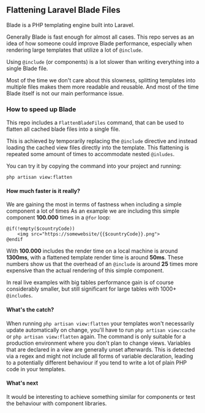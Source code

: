 ## Flattening Laravel Blade Files

Blade is a PHP templating engine built into Laravel.

Generally Blade is fast enough for almost all cases. This repo serves as
an idea of how someone could improve Blade performance, especially
when rendering large templates that utilize a lot of ``@include``.

Using ``@include`` (or components) is a lot slower than writing
everything into a single Blade file.

Most of the time we don't care about this slowness, splitting
templates into multiple files makes them more readable and reusable.
And most of the time Blade itself is not our main performance issue.

### How to speed up Blade

This repo includes a ``FlattenBladeFiles`` command, that can be used
to flatten all cached blade files into a single file.

This is achieved by temporarily replacing the ``@include`` directive
and instead loading the cached view files directly into the template.
This flattening is repeated some amount of times to accommodate nested
``@inludes``.

You can try it by copying the command into your project and running:

```
php artisan view:flatten
```

#### How much faster is it really?
We are gaining the most in terms of fastness when including a simple component a lot of times
As an example we are including this simple component <strong>100.000</strong> times in a ``@for`` loop:
```
@if(!empty($countryCode))
    <img src="https://somewebsite/{{$countryCode}}.png">
@endif
```
With <strong>100.000</strong> includes the render time on a local machine is around <strong>1300ms</strong>, with a flattened
template render time is around <strong>50ms</strong>. These numbers show us that the overhead of an ``@include`` is around <strong>25</strong> times more expensive than the actual rendering of this simple component.

In real live examples with big tables performance gain is of course considerably smaller, 
but still significant for large tables with 1000+ ``@includes``.

#### What's the catch?
When running ``php artisan view:flatten`` your templates won't necessarily update 
automatically on change, you'll have to run ``php artisan view:cache`` or ``php artisan view:flatten`` again. The command is only suitable for a production environment where you don't plan to change views.
Variables that are declared in a view are generally unset afterwards. This is detected via a regex and might not include all forms of variable declaration, leading to a potentially different behaviour if you tend to write a lot of plain PHP code in your templates.

#### What's next
It would be interesting to achieve something similar for components or test the behaviour with component libraries.
